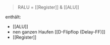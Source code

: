 > RALU = [[Register]] & [[ALU]]


enthält:
- [[ALU]]
- nen ganzen Haufen [[D-Flipflop (Delay-FF)]]
- [[Register]]